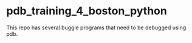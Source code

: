 # pdb_training_4_boston_python
This repo has several buggie programs that need to be debugged using pdb.
